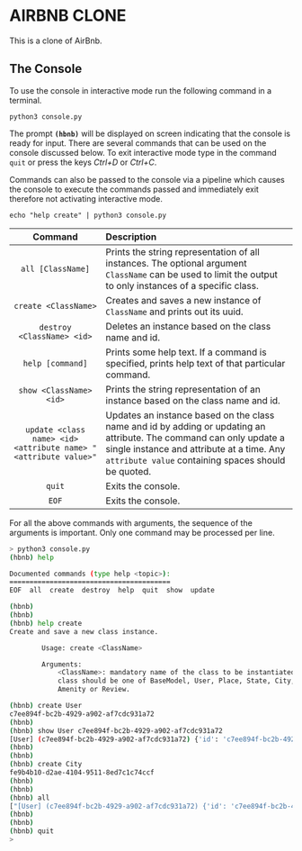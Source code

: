 # AIRBNB CLONE

This is a clone of AirBnb.

## The Console

To use the console in interactive mode run the following command in a terminal.

`python3 console.py`

The prompt **`(hbnb)`** will be displayed on screen indicating that the console
is ready for input. There are several commands that can be used on the console
discussed below. To exit interactive mode type in the command `quit` or
press the keys *Ctrl+D* or *Ctrl+C*.

Commands can also be passed to the console via a pipeline which causes the
console to execute the commands passed and immediately exit therefore not
activating interactive mode.

`echo "help create" | python3 console.py`

| Command | Description |
| :----: | :--- |
| `all [ClassName]` | Prints the string representation of all instances. The optional argument `ClassName` can be used to limit the output to only instances of a specific class. |
| `create <ClassName>` | Creates and saves a new instance of `ClassName` and prints out its uuid.  |
| `destroy <ClassName> <id>` | Deletes an instance based on the class name and id. |
| `help [command]` | Prints some help text. If a command is specified, prints help text of that particular command. |
| `show <ClassName> <id>` | Prints the string representation of an instance based on the class name and id. |
| `update <class name> <id> <attribute name> "<attribute value>"` | Updates an instance based on the class name and id by adding or updating an attribute. The command can only update a single instance and attribute at a time. Any `attribute value` containing spaces should be quoted. |
| `quit` | Exits the console. |
| `EOF` | Exits the console. |

For all the above commands with arguments, the sequence of the arguments is important. Only one command may be processed per line.

```bash
> python3 console.py
(hbnb) help

Documented commands (type help <topic>):
========================================
EOF  all  create  destroy  help  quit  show  update

(hbnb)
(hbnb)
(hbnb) help create
Create and save a new class instance.

        Usage: create <ClassName>

        Arguments:
            <ClassName>: mandatory name of the class to be instantiated. The
            class should be one of BaseModel, User, Place, State, City,
            Amenity or Review.

(hbnb) create User
c7ee894f-bc2b-4929-a902-af7cdc931a72
(hbnb)
(hbnb) show User c7ee894f-bc2b-4929-a902-af7cdc931a72
[User] (c7ee894f-bc2b-4929-a902-af7cdc931a72) {'id': 'c7ee894f-bc2b-4929-a902-af7cdc931a72', 'created_at': datetime.datetime(2024, 7, 23, 2, 58, 14, 277665), 'updated_at': datetime.datetime(2024, 7, 23, 2, 58, 14, 278073)}
(hbnb)
(hbnb)
(hbnb) create City
fe9b4b10-d2ae-4104-9511-8ed7c1c74ccf
(hbnb)
(hbnb)
(hbnb) all
["[User] (c7ee894f-bc2b-4929-a902-af7cdc931a72) {'id': 'c7ee894f-bc2b-4929-a902-af7cdc931a72', 'created_at': datetime.datetime(2024, 7, 23, 2, 58, 14, 277665), 'updated_at': datetime.datetime(2024, 7, 23, 2, 58, 14, 278073)}", "[City] (fe9b4b10-d2ae-4104-9511-8ed7c1c74ccf) {'id': 'fe9b4b10-d2ae-4104-9511-8ed7c1c74ccf', 'created_at': datetime.datetime(2024, 7, 23, 2, 58, 51, 136132), 'updated_at': datetime.datetime(2024, 7, 23, 2, 58, 51, 136198)}"]
(hbnb)
(hbnb)
(hbnb) quit
>
```

